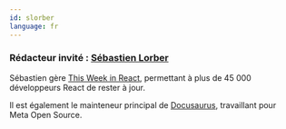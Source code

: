 ```yaml
---
id: slorber
language: fr
---
```


### Rédacteur invité : [Sébastien Lorber](https://thisweekinreact.com)

Sébastien gère [This Week in React](https://thisweekinreact.com/), permettant à plus de 45 000 développeurs React de rester à jour.

Il est également le mainteneur principal de [Docusaurus](https://docusaurus.io/), travaillant pour Meta Open Source.

